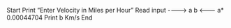 Start
Print “Enter Velocity in Miles per Hour”
Read input ----> a
b <--- a* 0.00044704
Print b Km/s
End
